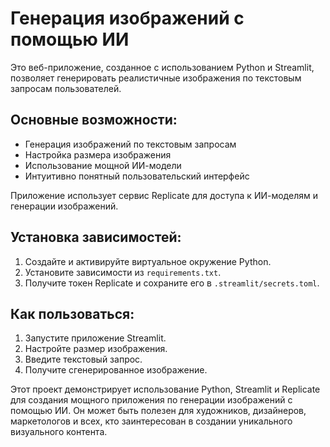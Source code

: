 # Генерация изображений с помощью ИИ

Это веб-приложение, созданное с использованием Python и Streamlit, позволяет генерировать реалистичные изображения по текстовым запросам пользователей.

## Основные возможности:

- Генерация изображений по текстовым запросам
- Настройка размера изображения
- Использование мощной ИИ-модели
- Интуитивно понятный пользовательский интерфейс

Приложение использует сервис Replicate для доступа к ИИ-моделям и генерации изображений.

## Установка зависимостей:

1. Создайте и активируйте виртуальное окружение Python.
2. Установите зависимости из `requirements.txt`.
3. Получите токен Replicate и сохраните его в `.streamlit/secrets.toml`.

## Как пользоваться:

1. Запустите приложение Streamlit.
2. Настройте размер изображения.
3. Введите текстовый запрос.
4. Получите сгенерированное изображение.

Этот проект демонстрирует использование Python, Streamlit и Replicate для создания мощного приложения по генерации изображений с помощью ИИ. Он может быть полезен для художников, дизайнеров, маркетологов и всех, кто заинтересован в создании уникального визуального контента.

